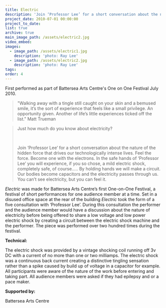 ```yaml
---
title: Electric
description: 'Join ‘Professor Lee’ for a short conversation about the nature of electricity, the invisible force that drives our technologically intense lives.'
project_date: 2010-07-01 00:00:00
project_to_date:
list: true
archive: true
main_image_path: /assets/electric2.jpg
video_embed:
images:
  - image_path: /assets/electric1.jpg
    description: 'photo: Ray Lee'
  - image_path: /assets/electric2.jpg
    description: 'photo: Ray Lee'
tags:
order: 4
---
```



First performed as part of Battersea Arts Centre's One on One Festival July 2010.

> "Walking away with a tingle still caught on your skin and a bemused smile, it’s the sort of experience that feels like a small privilege. An opportunity given. Another of life’s little experiences ticked off the list." Matt Trueman

> Just how much do you know about electricity?
>
>
> &nbsp;
>
>
> Join ‘Professor Lee’ for a short conversation about the nature of the hidden force that drives our technologically intense lives. Feel the force. Become one with the electrons. In the safe hands of ‘Professor Lee’ you will experience, if you so chose, a mild electric shock, completely safe, of course….. By holding hands we will make a circuit. Our bodies become capacitors and the electricity passes through us. You can’t see electricity, but you can feel it.

*Electric* was made for Battersea Arts Centre’s first One-on-One Festival, a festival of short performances for one audience member at a time. Set in a disused office space at the rear of the building *Electric* took the form of a five consultation with ‘Professor Lee’. During this consultation the performer and the audience member would have a discussion about the nature of electricity before being offered to share a low voltage and low power electric shock by creating a circuit between the electric shock machine and the performer. The piece was performed over two hundred times during the festival.

**Technical:**

The electric shock was provided by a vintage shocking coil running off 3v DC with a current of no more than one or two milliamps. The electric shock was a continuous back current creating a distinctive tingling sensation rather than a spike caused by build up of voltage in a capacitor for example. All participants were aware of the nature of the work before entering and taking part. All audience members were asked if they had epilepsy and or a pace maker.

**Supported by:**

Battersea Arts Centre